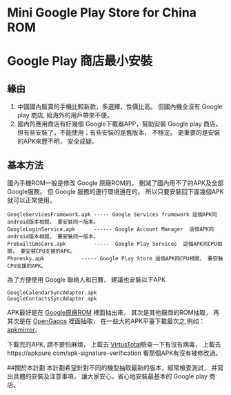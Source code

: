 # Mini Google Play Store for China ROM 
# Google Play 商店最小安裝


## 緣由
1. 中國國內販賣的手機比較新款，多選擇，性價比高。 但國內機全沒有 Google play 商店, 給海外的用戶帶來不便。 
2. 國內的應用商店有好幾個 Google下載器APP，幫助安裝 Google play 商店。但有些安裝了，不能使用；有些安裝的是舊版本， 不穩定。
更重要的是安裝的APK來歷不明， 安全成疑。

## 基本方法
國內手機ROM一般是修改 Google 原廠ROM的， 刪減了國內用不了的APK及全部 Google服務。 但 Google 服務的運行環境還在的。 所以只要安裝回下面幾個APK就可以正常使用。
```
GoogleServicesFramework.apk	----- Google Services framework 這個APK同android版本相關， 要安裝同一版本。
GoogleLoginService.apk		------ Google Account Manager  這個APK同android版本相關， 要安裝同一版本。
PrebuiltGmsCore.apk 		-----  Google Play Services  這個APK同CPU相關， 要安裝CPU支援的APK。
Phonesky.apk			----- Google Play Store 這個APK同CPU相關， 要安裝CPU支援的APK。 
```
為了方便使用 Google 聯絡人和日曆， 建議也安裝以下APK
```
GoogleCalendarSyncAdapter.apk
GoogleContactsSyncAdapter.apk  
```

APK最好是在 [Google原廠ROM](https://developers.google.com/android/images) 裡面抽出來， 
其次是其他廠商的ROM抽取， 
再其次是在 [OpenGapps](OpenGapps.org) 裡面抽取， 
在一些大的APK平臺下載最次之,例如：[apkmirror](http://www.apkmirror.com)。

下載完的APK, 請不要怕麻煩， 上載去 [VirtusTotal](https://virustotal.com/)檢查一下有沒有病毒， 
上載去https://apkpure.com/apk-signature-verification 看那個APK有沒有被修改過。

##關於本計劃
本計劃希望針對不同的機型抽取最新的版本，經常檢查測試， 并寫出具體的安裝及注意事項， 讓大家安心，省心地安裝最基本的 Google play 商店。 




